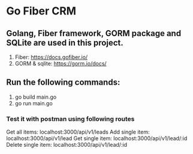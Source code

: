 # Go Fiber CRM
## Golang, Fiber framework, GORM package and SQLite are used in this project.

1. Fiber: https://docs.gofiber.io/
2. GORM & sqlite: https://gorm.io/docs/

## Run the following commands:
1. go build main.go
2. go run main.go

### Test it with postman using following routes
Get all items: localhost:3000/api/v1/leads
Add single item: localhost:3000/api/v1/lead
Get single item: localhost:3000/api/v1/lead/:id
Delete single item: localhost:3000/api/v1/lead/:id
